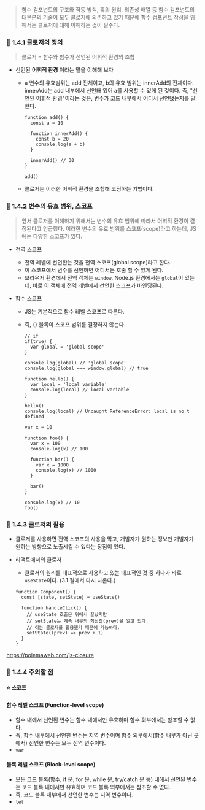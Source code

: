 > 함수 컴포넌트의 구조와 작동 방식, 훅의 원리, 의존성 배열 등 함수 컴포넌트의 대부분의 기술이 모두 클로저에 의존하고 있기 때문에 함수 컴포넌트 작성을 위해서는 클로저에 대해 이해하는 것이 필수다.

### 🔗 1.4.1 클로저의 정의

> 클로저 = 함수와 함수가 선언된 어휘적 환경의 조합

- 선언된 **어휘적 환경** 이라는 말을 이해해 보자

  - a 변수의 유효범위는 add 전체이고, b의 유효 범위는 innerAdd의 전체이다. innerAdd는 add 내부에서 선언돼 있어 a를 사용할 수 있게 된 것이다. 즉, "선언된 어휘적 환경"이라는 것은, 변수가 코드 내부에서 어디서 선언됐는지를 말한다.

    ```
    function add() {
      const a = 10

      function innerAdd() {
        const b = 20
        console.log(a + b)
      }

      innerAdd() // 30
    }

    add()
    ```

  - 클로저는 이러한 어휘적 환경을 조합해 코딩하는 기법이다.

### 🔗 1.4.2 변수의 유효 범위, 스코프

> 앞서 클로저를 이해하기 위해서는 변수의 유효 범위에 따라서 어휘적 환경이 결정된다고 언급했다. 이러한 변수의 유효 범위를 스코프(scope)라고 하는데, JS에는 다양한 스코프가 있다.

- 전역 스코프
  - 전역 레벨에 선언한는 것을 전역 스코프(global scope)라고 한다.
  - 이 스코프에서 변수를 선언하면 어디서든 호출 할 수 있게 된다.
  - 브라우저 환경에서 전역 객체는 `window`, Node.js 환경에서는 `global`이 있는데, 바로 이 객체에 전역 레벨에서 선언한 스코프가 바인딩된다.
- 함수 스코프

  - JS는 기본적으로 함수 레벨 스코프르 따른다.
  - 즉, {} 블록이 스코프 범위를 결정하지 않는다.

    ```
    // if
    if(true) {
      var global = 'global scope'
    }

    console.log(global) // 'global scope'
    console.log(global === window.global) // true
    ```

    ```
    function hello() {
      var local = 'local variable'
      console.log(local) // local variable
    }

    hello()
    console.log(local) // Uncaught ReferenceError: local is no t defined
    ```

    ```
    var x = 10

    function foo() {
      var x = 100
      console.log(x) // 100

      function bar() {
        var x = 1000
        console.log(x) // 1000
      }

      bar()
    }

    console.log(x) // 10
    foo()
    ```

### 🔗 1.4.3 클로저의 활용

- 클로저를 사용하면 전역 스코프의 사용을 막고, 개발자가 원하는 정보만 개발자가 원하는 방향으로 노출시킬 수 있다는 장점이 있다.
- 리액트에서의 클로저

  - 클로저의 원리를 대표적으로 사용하고 있는 대표적인 것 중 하나가 바로 `useState`이다. (3.1 절에서 다시 나온다.)

  ```
  function Component() {
    const [state, setState] = useState()

    function handleClick() {
      // useState 호출은 위에서 끝났지만
      // setState는 계속 내부의 최신값(prev)을 알고 있다.
      // 이는 클로저를 활용했기 때문에 가능하다.
      setState((prev) => prev + 1)
    }
  }
  ```

https://poiemaweb.com/js-closure

### 🔗 1.4.4 주의할 점

#### ⭐️ 스코프

#### 함수 레벨 스코프 (Function-level scope)

- 함수 내에서 선언된 변수는 함수 내에서만 유효하며 함수 외부에서는 참조할 수 없다.
- 즉, 함수 내부에서 선언한 변수는 지역 변수이며 함수 외부에서(함수 내부가 아닌 곳에서) 선언한 변수는 모두 전역 변수이다.
- `var`

#### 블록 레벨 스코프 (Block-level scope)

- 모든 코드 블록(함수, if 문, for 문, while 문, try/catch 문 등) 내에서 선언된 변수는 코드 블록 내에서만 유효하며 코드 블록 외부에서는 참조할 수 없다.
- 즉, 코드 블록 내부에서 선언한 변수는 지역 변수이다.
- `let`
